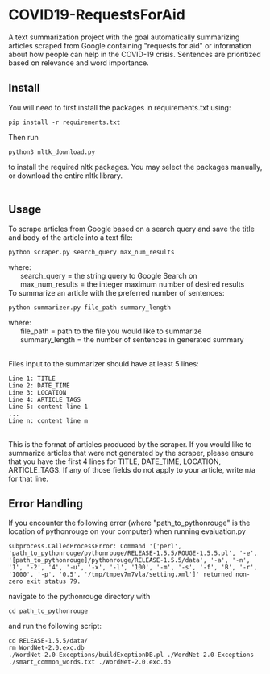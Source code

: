 # COVID19-RequestsForAid

A text summarization project with the goal automatically summarizing articles scraped from Google containing "requests for aid" or information about how people can help in the COVID-19 crisis. Sentences are prioritized based on relevance and word importance.

## Install

You will need to first install the packages in requirements.txt using:
```
pip install -r requirements.txt
```
Then run
```
python3 nltk_download.py
```
to install the required nltk packages. You may select the packages manually, or download the entire nltk library.
<br />
<br />
## Usage

To scrape articles from Google based on a search query and save the title and body of the article into a text file:
```
python scraper.py search_query max_num_results
```
where:
<br />
&nbsp;&nbsp;&nbsp;&nbsp;&nbsp;&nbsp;search_query = the string query to Google Search on
<br />
&nbsp;&nbsp;&nbsp;&nbsp;&nbsp;&nbsp;max_num_results = the integer maximum number of desired results
<br />
To summarize an article with the preferred number of sentences:
```
python summarizer.py file_path summary_length
```
where:
<br />
&nbsp;&nbsp;&nbsp;&nbsp;&nbsp;&nbsp;file_path = path to the file you would like to summarize
<br />
&nbsp;&nbsp;&nbsp;&nbsp;&nbsp;&nbsp;summary_length = the number of sentences in generated summary
<br />
<br/>

Files input to the summarizer should have at least 5 lines:
```
Line 1: TITLE
Line 2: DATE_TIME
Line 3: LOCATION
Line 4: ARTICLE_TAGS
Line 5: content line 1
...
Line n: content line m
```
 <br/>
This is the format of articles produced by the scraper. If you would like to summarize articles that were not generated by the scraper, please ensure that you have the first 4 lines for TITLE, DATE_TIME, LOCATION, ARTICLE_TAGS. If any of those fields do not apply to your article, write n/a for that line.

## Error Handling

If you encounter the following error (where "path_to_pythonrouge" is the location of pythonrouge on your computer) when running evaluation.py
```
subprocess.CalledProcessError: Command '['perl', 'path_to_pythonrouge/pythonrouge/RELEASE-1.5.5/ROUGE-1.5.5.pl', '-e', '[path_to_pythonrouge]/pythonrouge/RELEASE-1.5.5/data', '-a', '-n', '1', '-2', '4', '-u', '-x', '-l', '100', '-m', '-s', '-f', 'B', '-r', '1000', '-p', '0.5', '/tmp/tmpev7m7vla/setting.xml']' returned non-zero exit status 79.
```
navigate to the pythonrouge directory with
```
cd path_to_pythonrouge
```
and run the following script:
```
cd RELEASE-1.5.5/data/
rm WordNet-2.0.exc.db
./WordNet-2.0-Exceptions/buildExeptionDB.pl ./WordNet-2.0-Exceptions ./smart_common_words.txt ./WordNet-2.0.exc.db
```
